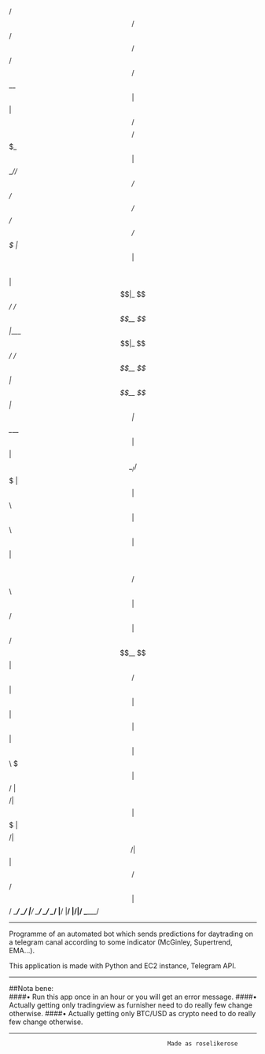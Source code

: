   /$$$$$$   /$$                          /$$                                 /$$        /$$$$$$ 
 /$$__  $$ | $$                         | $$                               /$$$$       /$$$_  $$
| $$  \__//$$$$$$    /$$$$$$  /$$$$$$  /$$$$$$    /$$$$$$  /$$$$$$$       |_  $$      | $$$$\ $$
|  $$$$$$|_  $$_/   /$$__  $$|____  $$|_  $$_/   /$$__  $$| $$__  $$        | $$      | $$ $$ $$
 \____  $$ | $$    | $$  \__/ /$$$$$$$  | $$    | $$  \ $$| $$  \ $$        | $$      | $$\ $$$$
 /$$  \ $$ | $$ /$$| $$      /$$__  $$  | $$ /$$| $$  | $$| $$  | $$        | $$      | $$ \ $$$
|  $$$$$$/ |  $$$$/| $$     |  $$$$$$$  |  $$$$/|  $$$$$$/| $$  | $$       /$$$$$$ /$$|  $$$$$$/
 \______/   \___/  |__/      \_______/   \___/   \______/ |__/  |__/      |______/|__/ \______/ 
                                                                                                
---------------------------------------------
Programme of an automated bot which sends predictions for daytrading on a telegram canal according to some indicator (McGinley, Supertrend, EMA…). 

This application is made with Python and EC2 instance, Telegram API.

---------------------------------------------

##Nota bene:        
####• Run this app once in an hour or you will get an error message.
####• Actually getting only tradingview as furnisher need to do really few change otherwise.
####• Actually getting only BTC/USD as crypto need to do really few change otherwise.

---------------------------------------------
												 Made as roselikerose
